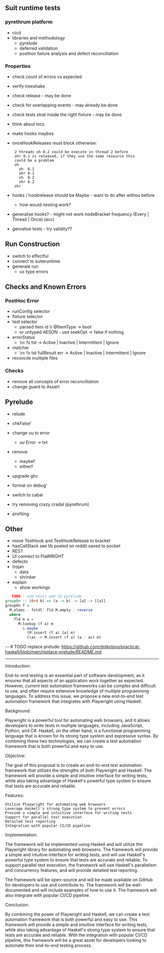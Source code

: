 ## Suit runtime tests

### pyrethrum platform 
* cicd
* libraries and methodology
  * pyrelude
  * deferred validation
  * posthoc failure analysis and defect reconciliation 
### Properties
* check count of errors vs expected
* verify treeshake
* check release - may be done
* check for overlapping events - may already be done
* check tests strat inside the right fixture - may be done
* think about locs
* make hooks maybes
* onceHookReleases must block otherwise:
  ```
   2 threads oh 0.2 could be execute in thread 2 before 
   ohr 0.1 is released, if they use the same resource this 
   could be a problem
   oh
     oh  0.1
     ohr 0.1
     oh  0.2
     ohr 0.2
   ohr
  ```
* hooks / hookrelease should be Maybe - want to do after withou before
  * how would nesting work?

* generalise hooks? - might not work  nodeBracket frequency (Every | Thread | Once) (acc)
* genrative tests - try validity??


## Run Construction
* switch to effectful
* connect to suiteruntime
* generate run
  * ux type errors

## Checks and Known Errors
### PostHoc Error 
* runConfig selector
* fixture selector
* test selector
  * parsed item id \i @ItemType -> bool
  * or untyped AESON - use seekOpt -> false if nothing
* errorStatus
  * \rc fx tst -> Active | Inactive | Intermittent | Ignore
* matcher
  * \rc fx tst fullResult err -> Active | Inactive | Intermittent | Ignore
* reconcile multiple files

### Checks
* remove all concepts of error reconcilliation
* change guard to Assert

## Pyrelude
* relude
* chkFalse'
* change uu to error
  * uu Error -> txt 

* remove 
  * maybef
  * eitherf
* upgrade ghc
* format on debug'
* switch to cabal
* try removing crazy cradal (pyrethrum)
* profiling

## Other
* move TestHook and TestHookRelease to bracket
* hasCallStack see lib posted on reddit saved to pocket
* REST
* UI connect to PlaWRIGHT
* defecto
* trojan
  * data
  * shrinker
* explain
  * show workings

```haskell
-- TODO - add tests add to pyrelude
groupOn :: (Ord b) => (a -> b) -> [a] -> [[a]]
groupOn f =
  M.elems . foldl' fld M.empty . reverse
  where
    fld m a =
      M.lookup (f a) m
        & maybe
          (M.insert (f a) [a] m)
          (\as -> M.insert (f a) (a : as) m)
```

-- # TODO replace prelude: https://github.com/dnikolovv/practical-haskell/blob/main/replace-prelude/README.md

----
Introduction:

End-to-end testing is an essential part of software development, as it ensures that all aspects of an application work together as expected. However, current test automation frameworks can be complex and difficult to use, and often require extensive knowledge of multiple programming languages. To address this issue, we propose a new end-to-end test automation framework that integrates with Playwright using Haskell.

Background:

Playwright is a powerful tool for automating web browsers, and it allows developers to write tests in multiple languages, including JavaScript, Python, and C#. Haskell, on the other hand, is a functional programming language that is known for its strong type system and expressive syntax. By combining these two technologies, we can create a test automation framework that is both powerful and easy to use.

Objective:

The goal of this proposal is to create an end-to-end test automation framework that utilizes the strengths of both Playwright and Haskell. The framework will provide a simple and intuitive interface for writing tests, while also taking advantage of Haskell's powerful type system to ensure that tests are accurate and reliable.

Features:

    Utilize Playwright for automating web browsers
    Leverage Haskell's strong type system to prevent errors
    Provide a simple and intuitive interface for writing tests
    Support for parallel test execution
    Detailed test reporting
    Integration with popular CI/CD pipeline

Implementation:

The framework will be implemented using Haskell and will utilize the Playwright library for automating web browsers. The framework will provide a simple and intuitive interface for writing tests, and will use Haskell's powerful type system to ensure that tests are accurate and reliable. To support parallel test execution, the framework will use Haskell's parallelism and concurrency features, and will provide detailed test reporting.

The framework will be open-source and will be made available on GitHub for developers to use and contribute to. The framework will be well-documented and will include examples of how to use it. The framework will also integrate with popular CI/CD pipeline.

Conclusion:

By combining the power of Playwright and Haskell, we can create a test automation framework that is both powerful and easy to use. This framework will provide a simple and intuitive interface for writing tests, while also taking advantage of Haskell's strong type system to ensure that tests are accurate and reliable. With the integration with popular CI/CD pipeline, this framework will be a great asset for developers looking to automate their end-to-end testing process.